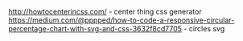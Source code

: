 http://howtocenterincss.com/ - center thing css generator
https://medium.com/@pppped/how-to-code-a-responsive-circular-percentage-chart-with-svg-and-css-3632f8cd7705 - circles svg
